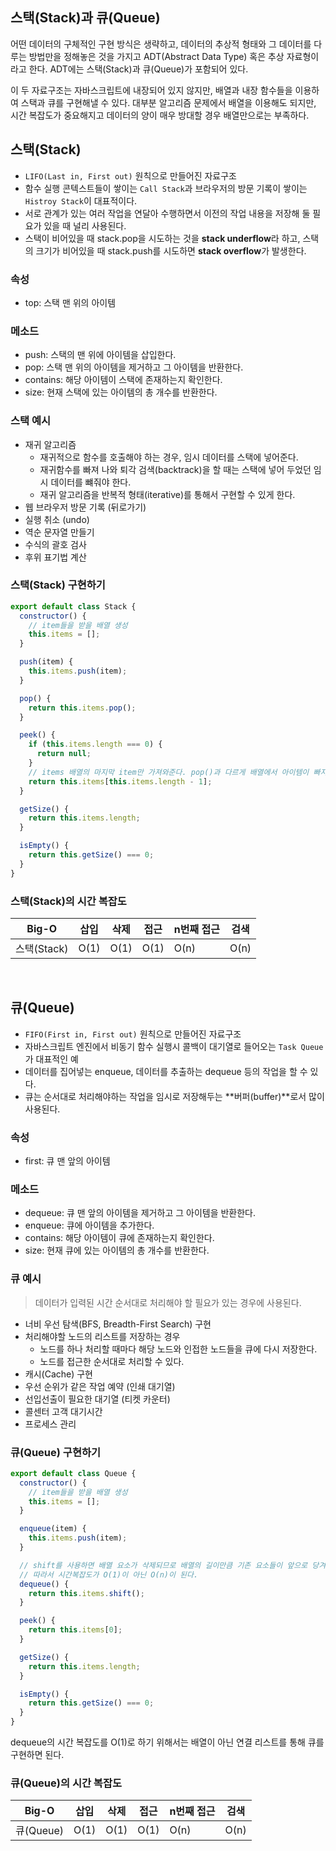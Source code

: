 ## 스택(Stack)과 큐(Queue)

어떤 데이터의 구체적인 구현 방식은 생략하고, 데이터의 추상적 형태와 그 데이터를 다루는 방법만을 정해놓은 것을 가지고 ADT(Abstract Data Type) 혹은 추상 자료형이라고 한다. ADT에는 스택(Stack)과 큐(Queue)가 포함되어 있다.

이 두 자료구조는 자바스크립트에 내장되어 있지 않지만, 배열과 내장 함수들을 이용하여 스택과 큐를 구현해낼 수 있다.
대부분 알고리즘 문제에서 배열을 이용해도 되지만, 시간 복잡도가 중요해지고 데이터의 양이 매우 방대할 경우 배열만으로는 부족하다.

## 스택(Stack)

- `LIFO(Last in, First out)` 원칙으로 만들어진 자료구조
- 함수 실행 콘텍스트들이 쌓이는 `Call Stack`과 브라우저의 방문 기록이 쌓이는 `Histroy Stack`이 대표적이다.
- 서로 관계가 있는 여러 작업을 연달아 수행하면서 이전의 작업 내용을 저장해 둘 필요가 있을 때 널리 사용된다.
- 스택이 비어있을 때 stack.pop을 시도하는 것을 **stack underflow**라 하고, 스택의 크기가 비어있을 때 stack.push를 시도하면 **stack overflow**가 발생한다.

### 속성

- top: 스택 맨 위의 아이템

### 메소드

- push: 스택의 맨 위에 아이템을 삽입한다.
- pop: 스택 맨 위의 아이템을 제거하고 그 아이템을 반환한다.
- contains: 해당 아이템이 스택에 존재하는지 확인한다.
- size: 현재 스택에 있는 아이템의 총 개수를 반환한다.

### 스택 예시

- 재귀 알고리즘
  - 재귀적으로 함수를 호출해야 하는 경우, 임시 데이터를 스택에 넣어준다.
  - 재귀함수를 빠져 나와 퇴각 검색(backtrack)을 할 때는 스택에 넣어 두었던 임시 데이터를 뺴줘야 한다.
  - 재귀 알고리즘을 반복적 형태(iterative)를 통해서 구현할 수 있게 한다.
- 웹 브라우저 방문 기록 (뒤로가기)
- 실행 취소 (undo)
- 역순 문자열 만들기
- 수식의 괄호 검사
- 후위 표기법 계산

### 스택(Stack) 구현하기

```js
export default class Stack {
  constructor() {
    // item들을 받을 배열 생성
    this.items = [];
  }

  push(item) {
    this.items.push(item);
  }

  pop() {
    return this.items.pop();
  }

  peek() {
    if (this.items.length === 0) {
      return null;
    }
    // items 배열의 마지막 item만 가져와준다. pop()과 다르게 배열에서 아이템이 빠지는 것이 아닌 유지된 채로 마지막 값만 받아와줌
    return this.items[this.items.length - 1];
  }

  getSize() {
    return this.items.length;
  }

  isEmpty() {
    return this.getSize() === 0;
  }
}
```

### 스택(Stack)의 시간 복잡도

| Big-O       | 삽입 | 삭제 | 접근 | n번째 접근 | 검색 |
| ----------- | ---- | ---- | ---- | ---------- | ---- |
| 스택(Stack) | O(1) | O(1) | O(1) | O(n)       | O(n) |

<br>

## 큐(Queue)

- `FIFO(First in, First out)` 원칙으로 만들어진 자료구조
- 자바스크립트 엔진에서 비동기 함수 실행시 콜백이 대기열로 들어오는 `Task Queue`가 대표적인 예
- 데이터를 집어넣는 enqueue, 데이터를 추출하는 dequeue 등의 작업을 할 수 있다.
- 큐는 순서대로 처리해야하는 작업을 임시로 저장해두는 **버퍼(buffer)**로서 많이 사용된다.

### 속성

- first: 큐 맨 앞의 아이템

### 메소드

- dequeue: 큐 맨 앞의 아이템을 제거하고 그 아이템을 반환한다.
- enqueue: 큐에 아이템을 추가한다.
- contains: 해당 아이템이 큐에 존재하는지 확인한다.
- size: 현재 큐에 있는 아이템의 총 개수를 반환한다.

### 큐 예시

> 데이터가 입력된 시간 순서대로 처리해야 할 필요가 있는 경우에 사용된다.

- 너비 우선 탐색(BFS, Breadth-First Search) 구현
- 처리해야할 노드의 리스트를 저장하는 경우
  - 노드를 하나 처리할 때마다 해당 노드와 인접한 노드들을 큐에 다시 저장한다.
  - 노드를 접근한 순서대로 처리할 수 있다.
- 캐시(Cache) 구현
- 우선 순위가 같은 작업 예약 (인쇄 대기열)
- 선입선출이 필요한 대기열 (티켓 카운터)
- 콜센터 고객 대기시간
- 프로세스 관리

### 큐(Queue) 구현하기

```js
export default class Queue {
  constructor() {
    // item들을 받을 배열 생성
    this.items = [];
  }

  enqueue(item) {
    this.items.push(item);
  }

  // shift를 사용하면 배열 요소가 삭제되므로 배열의 길이만큼 기존 요소들이 앞으로 당겨진다.
  // 따라서 시간복잡도가 O(1)이 아닌 O(n)이 된다.
  dequeue() {
    return this.items.shift();
  }

  peek() {
    return this.items[0];
  }

  getSize() {
    return this.items.length;
  }

  isEmpty() {
    return this.getSize() === 0;
  }
}
```

dequeue의 시간 복잡도를 O(1)로 하기 위해서는 배열이 아닌 연결 리스트를 통해 큐를 구현하면 된다.

### 큐(Queue)의 시간 복잡도

| Big-O     | 삽입 | 삭제 | 접근 | n번째 접근 | 검색 |
| --------- | ---- | ---- | ---- | ---------- | ---- |
| 큐(Queue) | O(1) | O(1) | O(1) | O(n)       | O(n) |

